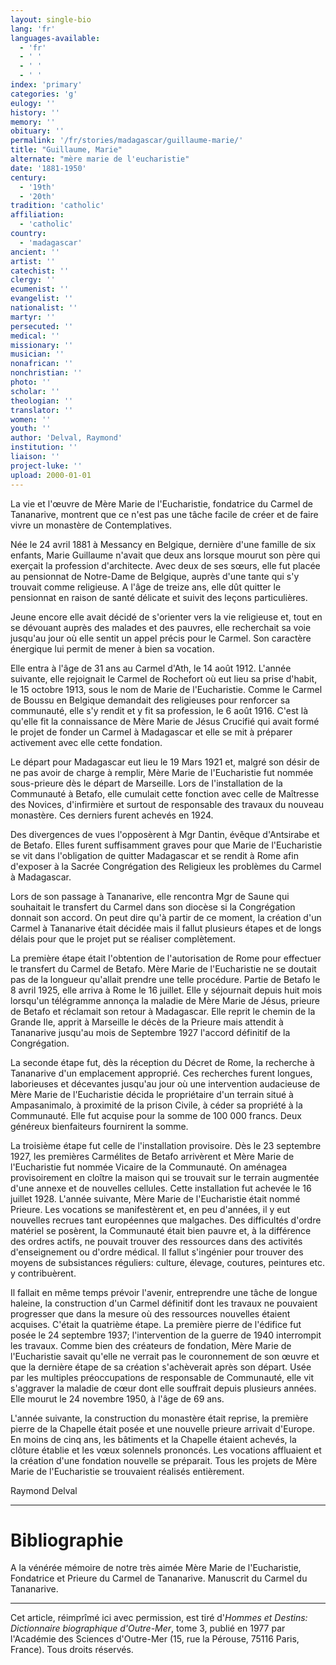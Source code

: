 ```yaml
---
layout: single-bio
lang: 'fr'
languages-available:
  - 'fr'
  - ' '
  - ' '
  - ' '
index: 'primary'
categories: 'g'
eulogy: ''
history: ''
memory: ''
obituary: ''
permalink: '/fr/stories/madagascar/guillaume-marie/'
title: "Guillaume, Marie"
alternate: "mère marie de l'eucharistie"
date: '1881-1950'
century:
  - '19th'
  - '20th'
tradition: 'catholic'
affiliation:
  - 'catholic'
country:
  - 'madagascar'
ancient: ''
artist: ''
catechist: ''
clergy: ''
ecumenist: ''
evangelist: ''
nationalist: ''
martyr: ''
persecuted: ''
medical: ''
missionary: ''
musician: ''
nonafrican: ''
nonchristian: ''
photo: ''
scholar: ''
theologian: ''
translator: ''
women: ''
youth: ''
author: 'Delval, Raymond'
institution: ''
liaison: ''
project-luke: ''
upload: 2000-01-01
---
```



La vie et l'œuvre de Mère Marie de l'Eucharistie, fondatrice du Carmel de Tananarive, montrent que ce n'est pas une tâche facile de créer et de faire vivre un monastère de Contemplatives.

Née le 24 avril 1881 à Messancy en Belgique, dernière d'une famille de six enfants, Marie Guillaume n'avait que deux ans lorsque mourut son père qui exerçait la profession d'architecte. Avec deux de ses sœurs, elle fut placée au pensionnat de Notre-Dame de Belgique, auprès d'une tante qui s'y trouvait comme religieuse. A l'âge de treize ans, elle dût quitter le pensionnat en raison de santé délicate et suivit des leçons particulières.

Jeune encore elle avait décidé de s'orienter vers la vie religieuse et, tout en se dévouant auprès des malades et des pauvres, elle recherchait sa voie jusqu'au jour où elle sentit un appel précis pour le Carmel. Son caractère énergique lui permit de mener à bien sa vocation.

Elle entra à l'âge de 31 ans au Carmel d'Ath, le 14 août 1912. L'année suivante, elle rejoignait le Carmel de Rochefort où eut lieu sa prise d'habit, le 15 octobre 1913, sous le nom de Marie de l'Eucharistie. Comme le Carmel de Boussu en Belgique demandait des religieuses pour renforcer sa communauté, elle s'y rendit et y fit sa profession, le 6 août 1916. C'est là qu'elle fit la connaissance de Mère Marie de Jésus Crucifié qui avait formé le projet de fonder un Carmel à Madagascar et elle se mit à préparer activement avec elle cette fondation.

Le départ pour Madagascar eut lieu le 19 Mars 1921 et, malgré son désir de ne pas avoir de charge à remplir, Mère Marie de l'Eucharistie fut nommée sous-prieure dès le départ de Marseille. Lors de l'installation de la Communauté à Betafo, elle cumulait cette fonction avec celle de Maîtresse des Novices, d'infirmière et surtout de responsable des travaux du nouveau monastère. Ces derniers furent achevés en 1924.

Des divergences de vues l'opposèrent à Mgr Dantin, évêque d'Antsirabe et de Betafo. Elles furent suffisamment graves pour que Marie de l'Eucharistie se vit dans l'obligation de quitter Madagascar et se rendit à Rome afin d'exposer à la Sacrée Congrégation des Religieux les problèmes du Carmel à Madagascar.

Lors de son passage à Tananarive, elle rencontra Mgr de Saune qui souhaitait le transfert du Carmel dans son diocèse si la Congrégation donnait son accord. On peut dire qu'à partir de ce moment, la création d'un Carmel à Tananarive était décidée mais il fallut plusieurs étapes et de longs délais pour que le projet put se réaliser complètement.

La première étape était l'obtention de l'autorisation de Rome pour effectuer le transfert du Carmel de Betafo. Mère Marie de l'Eucharistie ne se doutait pas de la longueur qu'allait prendre une telle procédure. Partie de Betafo le 8 avril 1925, elle arriva à Rome le 16 juillet. Elle y séjournait depuis huit mois lorsqu'un télégramme annonça la maladie de Mère Marie de Jésus, prieure de Betafo et réclamait son retour à Madagascar. Elle reprit le chemin de la Grande Ile, apprit à Marseille le décès de la Prieure mais attendit à Tananarive jusqu'au mois de Septembre 1927 l'accord définitif de la Congrégation.

La seconde étape fut, dès la réception du Décret de Rome, la recherche à Tananarive d'un emplacement approprié. Ces recherches furent longues, laborieuses et décevantes jusqu'au jour où une intervention audacieuse de Mère Marie de l'Eucharistie décida le propriétaire d'un terrain situé à Ampasanimalo, à proximité de la prison Civile, à céder sa propriété à la Communauté. Elle fut acquise pour la somme de 100 000 francs. Deux généreux bienfaiteurs fournirent la somme.

La troisième étape fut celle de l'installation provisoire. Dès le 23 septembre 1927, les premières Carmélites de Betafo arrivèrent et Mère Marie de l'Eucharistie fut nommée Vicaire de la Communauté. On aménagea provisoirement en cloître la maison qui se trouvait sur le terrain augmentée d'une annexe et de nouvelles cellules. Cette installation fut achevée le 16 juillet 1928. L'année suivante, Mère Marie de l'Eucharistie était nommé Prieure. Les vocations se manifestèrent et, en peu d'années, il y eut nouvelles recrues tant européennes que malgaches. Des difficultés d'ordre matériel se posèrent, la Communauté était bien pauvre et, à la différence des ordres actifs, ne pouvait trouver des ressources dans des activités d'enseignement ou d'ordre médical. Il fallut s'ingénier pour trouver des moyens de subsistances réguliers: culture, élevage, coutures, peintures etc. y contribuèrent.

Il fallait en même temps prévoir l'avenir, entreprendre une tâche de longue haleine, la construction d'un Carmel définitif dont les travaux ne pouvaient progresser que dans la mesure où des ressources nouvelles étaient acquises. C'était la quatrième étape. La première pierre de l'édifice fut posée le 24 septembre 1937; l'intervention de la guerre de 1940 interrompit les travaux. Comme bien des créateurs de fondation, Mère Marie de l'Eucharistie savait qu'elle ne verrait pas le couronnement de son œuvre et que la dernière étape de sa création s'achèverait après son départ. Usée par les multiples préoccupations de responsable de Communauté, elle vit s'aggraver la maladie de cœur dont elle souffrait depuis plusieurs années. Elle mourut le 24 novembre 1950, à l'âge de 69 ans.

L'année suivante, la construction du monastère était reprise, la première pierre de la Chapelle était posée et une nouvelle prieure arrivait d'Europe. En moins de cinq ans, les bâtiments et la Chapelle étaient achevés, la clôture établie et les vœux solennels prononcés. Les vocations affluaient et la création d'une fondation nouvelle se préparait. Tous les projets de Mère Marie de l'Eucharistie se trouvaient réalisés entièrement.

Raymond Delval

---

# Bibliographie

A la vénérée mémoire de notre très aimée Mère Marie de l'Eucharistie, Fondatrice et Prieure du Carmel de Tananarive. Manuscrit du Carmel du Tananarive.

---

Cet article, réimprîmé ici avec permission, est tiré d'*Hommes et Destins: Dictionnaire biographique d'Outre-Mer*, tome 3, publié en 1977 par l'Académie des Sciences d'Outre-Mer (15, rue la Pérouse, 75116 Paris, France). Tous droits réservés.
